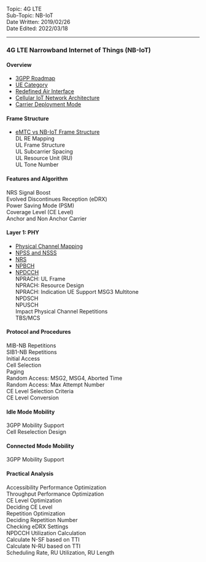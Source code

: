 Topic: 4G LTE<br>
Sub-Topic: NB-IoT<br>
Date Written: 2019/02/26<br>
Date Edited: 2022/03/18<br>

---

### 4G LTE Narrowband Internet of Things (NB-IoT)
#### Overview 

- [3GPP Roadmap](/lte_nbiot/lte_nbiot_overview.md?id=3GPP-Roadmap)<br>
- [UE Category](/lte_nbiot/lte_nbiot_overview.md?id=UE-Category)<br>
- [Redefined Air Interface](/lte_nbiot/lte_nbiot_overview.md?id=Redefined-Air-Interface)<br>
- [Cellular IoT Network Architecture](/lte_nbiot/lte_nbiot_overview.md?id=Cellular-IoT-Network-Architecture)<br>
- [Carrier Deployment Mode](/lte_nbiot/lte_nbiot_overview.md?id=Carrier-Deployment-Mode)<br>

#### Frame Structure 

- [eMTC vs NB-IoT Frame Structure](/lte_nbiot/lte_nbiot_framestructure.md?id=eMTC-vs-NB-IoT-Frame-Structure)<br>
DL RE Mapping  <br>
UL Frame Structure  <br>
UL Subcarrier Spacing  <br>
UL Resource Unit (RU)  <br>
UL Tone Number  <br>

#### Features and Algorithm 

NRS Signal Boost  <br>
Evolved Discontinues Reception (eDRX)  <br>
Power Saving Mode (PSM)  <br>
Coverage Level (CE Level)  <br>
Anchor and Non Anchor Carrier  <br>

#### Layer 1: PHY

- [Physical Channel Mapping](/lte_nbiot/lte_nbiot_layer1.md?id=Physical-Channel-Mapping)<br>
- [NPSS and NSSS](/lte_nbiot/lte_nbiot_layer1.md?id=NPSS-and-NSSS)<br>
- [NRS](/lte_nbiot/lte_nbiot_layer1.md?id=NRS)<br>
- [NPBCH](/lte_nbiot/lte_nbiot_layer1.md?id=NPBCH)<br>
- [NPDCCH](/lte_nbiot/lte_nbiot_layer1.md?id=NPDCCH)<br>
NPRACH: UL Frame  <br>
NPRACH: Resource Design   <br>
NPRACH: Indication UE Support MSG3 Multitone  <br>
NPDSCH  <br>
NPUSCH  <br>
Impact Physical Channel Repetitions  <br>
TBS/MCS  <br>

#### Protocol and Procedures 

MIB-NB Repetitions  <br>
SIB1-NB Repetitions  <br>
Initial Access  <br>
Cell Selection  <br>
Paging  <br>
Random Access: MSG2, MSG4, Aborted Time  <br>
Random Access: Max Attempt Number  <br>
CE Level Selection Criteria  <br>
CE Level Conversion  <br>

#### Idle Mode Mobility 

3GPP Mobility Support  <br>
Cell Reselection Design  <br>
 
#### Connected Mode Mobility 

3GPP Mobility Support  <br>

#### Practical Analysis 

Accessibility Performance Optimization  <br>
Throughput Performance Optimization  <br>
CE Level Optimization  <br>
Deciding CE Level  <br>
Repetition Optimization  <br>
Deciding Repetition Number  <br>
Checking eDRX Settings  <br>
NPDCCH Utilization Calculation  <br>
Calculate N-SF based on TTI  <br>
Calculate N-RU based on TTI  <br>
Scheduling Rate, RU Utilization, RU Length <br>